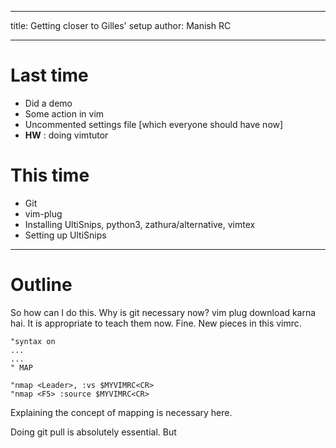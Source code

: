 

---

title: Getting closer to Gilles' setup
author: Manish RC

---


# Last time

- Did a demo
- Some action in vim
- Uncommented settings file [which everyone should have now]
- **HW** : doing vimtutor 

# This time

- Git
- vim-plug
- Installing UltiSnips, python3, zathura/alternative, vimtex
- Setting up UltiSnips

---

# Outline

So how can I do this. Why is git necessary now? vim plug download karna hai. It is appropriate to teach them now. Fine.
New pieces in this vimrc.

```
"syntax on			    
...
...
" MAP 

"nmap <Leader>, :vs $MYVIMRC<CR>
"nmap <F5> :source $MYVIMRC<CR>

```
Explaining the concept of mapping is necessary here.

Doing git pull is absolutely essential. But 



